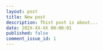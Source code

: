 ```yaml
---
layout: post
title: New post
description: Thist post is about...
date: 202X-XX-XX 00:00:01
published: false
comment_issue_id: 1
---
```

